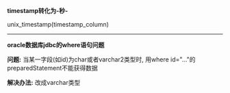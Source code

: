 **timestamp转化为-秒-**

unix_timestamp(timestamp_column)

---

**oracle数据库jdbc的where语句问题**

**问题:** 当某一字段(如id)为char或者varchar2类型时, 用where id="..."的preparedStatement不能获得数据

**解决办法:** 改成varchar类型